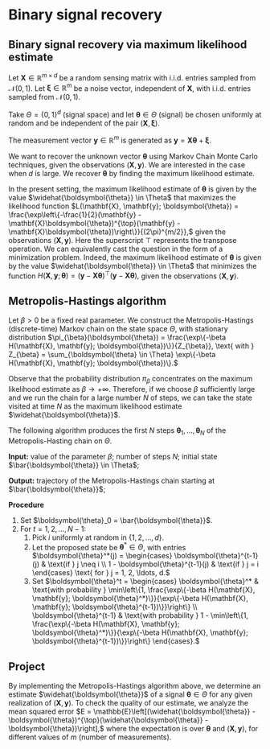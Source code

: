 # Binary signal recovery

## Binary signal recovery via maximum likelihood estimate

Let $\mathbf{X} \in \mathbb{R}^{m \times d}$ be a random sensing matrix with i.i.d. entries sampled from $\mathcal{N}(0, 1)$. Let $\boldsymbol{\xi} \in \mathbb{R}^{m}$ be a noise vector, independent of $\mathbf{X}$, with i.i.d. entries sampled from $\mathcal{N}(0, 1)$.

Take $\Theta = \{0, 1\}^{d}$ (signal space) and let $\boldsymbol{\theta} \in \Theta$ (signal) be chosen uniformly at random and be independent of the pair $(\mathbf{X}, \boldsymbol{\xi})$.

The measurement vector $\mathbf{y} \in \mathbb{R}^{m}$ is generated as
$\mathbf{y} = \mathbf{X}\boldsymbol{\theta} + \boldsymbol{\xi}.$

We want to recover the unknown vector $\boldsymbol{\theta}$ using Markov Chain Monte Carlo techniques, given the observations $(\mathbf{X}, \mathbf{y})$. We are interested in the case when $d$ is large. We recover $\boldsymbol{\theta}$ by finding the maximum likelihood estimate.

In the present setting, the maximum likelihood estimate of $\boldsymbol{\theta}$ is given by the value $\widehat{\boldsymbol{\theta}} \in \Theta$ that maximizes the likelihood function
$L(\mathbf{X}, \mathbf{y}; \boldsymbol{\theta}) = \frac{\exp\left\{-\frac{1}{2}(\mathbf{y} - \mathbf{X}\boldsymbol{\theta})^{\top}(\mathbf{y} - \mathbf{X}\boldsymbol{\theta})\right\}}{(2\pi)^{m/2}},$
given the observations $(\mathbf{X}, \mathbf{y})$. Here the superscript $\top$ represents the transpose operation. We can equivalently cast the question in the form of a minimization problem. Indeed, the maximum likelihood estimate of $\boldsymbol{\theta}$ is given by the value $\widehat{\boldsymbol{\theta}} \in \Theta$ that minimizes the function
$H(\mathbf{X}, \mathbf{y}; \boldsymbol{\theta}) = (\mathbf{y} - \mathbf{X}\boldsymbol{\theta})^{\top}(\mathbf{y} - \mathbf{X}\boldsymbol{\theta}),$
given the observations $(\mathbf{X}, \mathbf{y})$.

## Metropolis-Hastings algorithm

Let $\beta > 0$ be a fixed real parameter. We construct the Metropolis-Hastings (discrete-time) Markov chain on the state space $\Theta$, with stationary distribution
$\pi_{\beta}(\boldsymbol{\theta}) = \frac{\exp\{-\beta H(\mathbf{X}, \mathbf{y}; \boldsymbol{\theta})\}}{Z_{\beta}}, \text{ with } Z_{\beta} = \sum_{\boldsymbol{\theta} \in \Theta} \exp\{-\beta H(\mathbf{X}, \mathbf{y}; \boldsymbol{\theta})\}.$

Observe that the probability distribution $\pi_{\beta}$ concentrates on the maximum likelihood estimate as $\beta \to +\infty$. Therefore, if we choose $\beta$ sufficiently large and we run the chain for a large number $N$ of steps, we can take the state visited at time $N$ as the maximum likelihood estimate $\widehat{\boldsymbol{\theta}}$.

The following algorithm produces the first $N$ steps $\boldsymbol{\theta}_1, \ldots, \boldsymbol{\theta}_N$ of the Metropolis-Hasting chain on $\Theta$.

**Input:** value of the parameter $\beta$; number of steps $N$; initial state $\bar{\boldsymbol{\theta}} \in \Theta$;

**Output:** trajectory of the Metropolis-Hastings chain starting at $\bar{\boldsymbol{\theta}}$;

**Procedure**
1. Set $\boldsymbol{\theta}_0 = \bar{\boldsymbol{\theta}}$.
2. For $t = 1, 2, \ldots, N - 1$:
   1. Pick $i$ uniformly at random in $\{1, 2, \ldots, d\}$.
   2. Let the proposed state be $\boldsymbol{\theta}^* \in \Theta$, with entries
      $\boldsymbol{\theta}^*(j) = \begin{cases}
          \boldsymbol{\theta}^{t-1}(j) & \text{if } j \neq i \\
          1 - \boldsymbol{\theta}^{t-1}(j) & \text{if } j = i
      \end{cases} \text{ for } j = 1, 2, \ldots, d.$
   3. Set
      $\boldsymbol{\theta}^t = \begin{cases}
          \boldsymbol{\theta}^* & \text{with probability } \min\left\{1, \frac{\exp\{-\beta H(\mathbf{X}, \mathbf{y}; \boldsymbol{\theta}^*)\}}{\exp\{-\beta H(\mathbf{X}, \mathbf{y}; \boldsymbol{\theta}^{t-1})\}}\right\} \\
          \boldsymbol{\theta}^{t-1} & \text{with probability } 1 - \min\left\{1, \frac{\exp\{-\beta H(\mathbf{X}, \mathbf{y}; \boldsymbol{\theta}^*)\}}{\exp\{-\beta H(\mathbf{X}, \mathbf{y}; \boldsymbol{\theta}^{t-1})\}}\right\}
      \end{cases}.$

## Project

By implementing the Metropolis-Hastings algorithm above, we determine an estimate $\widehat{\boldsymbol{\theta}}$ of a signal $\boldsymbol{\theta} \in \Theta$ for any given realization of $(\mathbf{X}, \mathbf{y})$. To check the quality of our estimate, we analyze the mean squared error
$E = \mathbb{E}\left[(\widehat{\boldsymbol{\theta}} - \boldsymbol{\theta})^{\top}(\widehat{\boldsymbol{\theta}} - \boldsymbol{\theta})\right],$
where the expectation is over $\boldsymbol{\theta}$ and $(\mathbf{X}, \mathbf{y})$, for different values of $m$ (number of measurements).